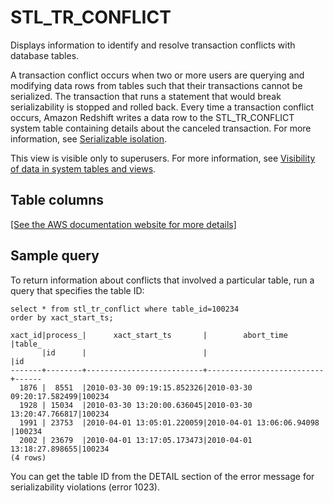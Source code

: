 # STL\_TR\_CONFLICT<a name="r_STL_TR_CONFLICT"></a>

Displays information to identify and resolve transaction conflicts with database tables\.

A transaction conflict occurs when two or more users are querying and modifying data rows from tables such that their transactions cannot be serialized\. The transaction that runs a statement that would break serializability is stopped and rolled back\. Every time a transaction conflict occurs, Amazon Redshift writes a data row to the STL\_TR\_CONFLICT system table containing details about the canceled transaction\. For more information, see [Serializable isolation](c_serial_isolation.md)\.

This view is visible only to superusers\. For more information, see [Visibility of data in system tables and views](c_visibility-of-data.md)\.

## Table columns<a name="r_STL_TR_CONFLICT-table-columns"></a>

[\[See the AWS documentation website for more details\]](http://docs.aws.amazon.com/redshift/latest/dg/r_STL_TR_CONFLICT.html)

## Sample query<a name="r_STL_TR_CONFLICT-sample-query"></a>

To return information about conflicts that involved a particular table, run a query that specifies the table ID: 

```
select * from stl_tr_conflict where table_id=100234
order by xact_start_ts;

xact_id|process_|      xact_start_ts       |        abort_time        |table_
       |id      |                          |                          |id
-------+--------+--------------------------+--------------------------+------
  1876 |  8551  |2010-03-30 09:19:15.852326|2010-03-30 09:20:17.582499|100234
  1928 | 15034  |2010-03-30 13:20:00.636045|2010-03-30 13:20:47.766817|100234
  1991 | 23753  |2010-04-01 13:05:01.220059|2010-04-01 13:06:06.94098 |100234
  2002 | 23679  |2010-04-01 13:17:05.173473|2010-04-01 13:18:27.898655|100234
(4 rows)
```

You can get the table ID from the DETAIL section of the error message for serializability violations \(error 1023\)\.